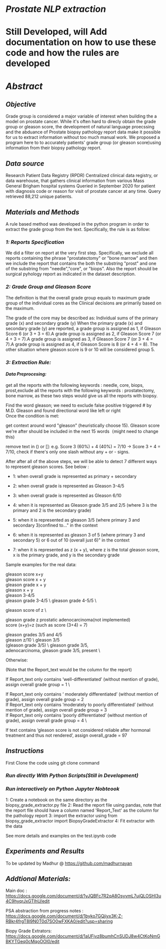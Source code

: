 # *Prostate NLP extraction*
# Still Developed, will Add documentation on how to use these code and how the rules are developed

# *Abstract*

## *Objective*

Grade group is considered a major variable of interest when building the a model on prostate cancer. While it's often hard to direcly obtain the grade group or gleason score, the development of natural language proecssing and the abduance of Prostate biopsy pathology report data make it possible for us to extract information without too much manual work. We proposed a program here to to accurately patients' grade group (or gleason score)using information from their biopsy pathology report.

## *Data source*
Research Patient Data Registry (RPDR) Centralized clinical data registry, or data warehouse, that gathers clinical information from various Mass General Brigham hospital systems Queried in September 2020 for patient with diagnosis code or reason for visit of prostate cancer at any time. Query retrieved 88,212 unique patients.

## *Materials and Methods*

A rule based method was developed in the python program in order to extract the grade group from the text. Specifically, the rule is as follow:

### *1: Reports Specification*

We did a filter on report at the very first step. Specifically, we exclude all reports containing the phrase "prostatectomy" or "bone marrow" and then we include the report that contains the both the substring "prost" and one of the substring from "needle","core", or "biops". Also the report should be surgical pyhology report as indicated in the dataset description.

### *2: Grade Group and Gleason Score*

The definition is that the overall grade group equals to maximum grade group of the individual cores as the Clinical decisions are primarily based on the maximum.

The grade of the core may be described as:
Individual sums of the primary grade (x) and secondary grade (y)
When the primary grade (x) and secondary grade (y) are reported, a grade group is assigned as 1, if Gleason Score 6 (or 3 + 3 = 6).A grade group is assigned as 2, if Gleason Score 7 (or 4 + 3 = 7).A grade group is assigned as 3, if Gleason Score 7 (or 3 + 4 = 7).A grade group is assigned as 4, if Gleason Score is 8 (or 4 + 4 = 8). The other situation where gleason score is 9 or 10 will be considered group 5.

### *3: Extraction Rule:*

#### *Data Preprocesing:*

get all the reports with the following keywords : needle, core, biops, prost,exclude all the reports with the following keywords : prostatectomy, bone marrow, as these two steps would give us all the reports with biopsy.

Find the word gleason; we need to exclude false positive triggered # by M.D. Gleason and found directional word like left or right
\
Once the condition is met: 

get context around word "gleason" (heuristically choose 15). Gleason score we're after should be included in the next 15 words（might need to change this)

remove text in () or []: e.g. Score 3 (60%) + 4 (40%) = 7/10 -> Score 3 + 4 = 7/10,
check if there's only one slash without any + or - signs. 


After after all of the above steps,
we will be able to detect 7 different ways to represent gleason scores. See below :



* 1: when overall grade is represented as primary + secondary

* 2: when overall grade is represented as Gleason 3-4/5

* 3: when overall grade is represented as Gleason 6/10 

* 4: when it is represented as Gleason grade 3/5 and 2/5 (where 3 is the primary and 2 is the secondary grade)

* 5: when it is represented as gleason 3/5 (where primary 3 and secondary 3)confined to..." in the context

* 6: when it is represented as gleason 3 of 5 (where primary 3 and secondary 5) or 6 out of 10 (overall just 6)" in the context

* 7: when it is represented as z (x + y), where z is the total gleason score, x is the primary grade, and y is the secondary grade

Sample examples for the real data:

gleason score x+y  \
gleason score x + y  \
gleason grade x + y  \
gleason x + y  \
gleason 3-4/5 \
gleason grade 3-4/5 \ 
gleason grade 4-5/5 \

gleason score of z \

gleason grade z prostatic adenocarcinoma(not implemented) \
score (x+y)=z (such as score (3+4) = 7)

gleason grades 3/5 and 4/5 \
gleason z/10 \ 
gleason 3/5 \
(gleason grade 3/5) \ 
gleason grade 3/5, \
adenocarcinoma, gleason grade 3/5, present \

Otherwise: 

(Note that the Report_text would be the column for the report)

If Report_text only contains ‘well-differentiated’ (without mention of grade), assign overall grade group = 1 \

If Report_text only contains ‘ moderately differentiated’ (without mention of grade), assign overall grade group = 2
\
If Report_text only contains ‘moderately to poorly differentiated’ (without mention of grade), assign overall grade group = 3
\
If Report_text only contains ‘poorly differentiated’ (without mention of grade), assign overall grade group = 4
\

If text contains ‘gleason score is not considered reliable after hormonal treatment and thus not rendered’, assign overall_grade = 97


## *Instructions*

First Clone the code using git clone command

### *Run directly With Python Scripts(Still in Development)*

### *Run interactively on Python Jupyter Nobteook*

1: Create a notebook on the same directory as the biopsy_grade_extractor.py file
2: Read the report file using pandas, note that the report file should have a column 
named 'Report_Text' as the column for the pathology report
3: import the extractor using from biopsy_grade_extractor import BiopsyGradeExtractor
4: Fit extractor with the data

See more details and examples on the test.ipynb code

## *Experiments and Results*

To be updated by Madhur @ https://github.com/madhurnayan

## *Addtional Materials:*

Main doc : https://docs.google.com/document/d/1yJQBFc7R2qA8OsyvmL7ujQLOSHl3u4C9hyqrJxGTlhU/edit

PSA abstraction from progress notes : https://docs.google.com/document/d/1byko7GQjivx3K-Z-RBkr4frgT8l9N0T0d7SO0wFXKA0/edit?usp=sharing

Biopy Grade Extrators: https://docs.google.com/document/d/1aUFjvz8bumhCnSUDJ8w4CtKoNmGBKYTGeq0cMqoOOl0/edit
